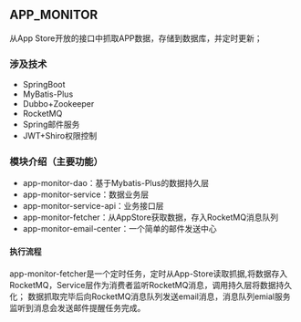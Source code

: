 ## APP_MONITOR
从App Store开放的接口中抓取APP数据，存储到数据库，并定时更新；

### 涉及技术
   * SpringBoot
   * MyBatis-Plus
   * Dubbo+Zookeeper
   * RocketMQ
   * Spring邮件服务
   * JWT+Shiro权限控制
    
### 模块介绍（主要功能）
   * app-monitor-dao：基于Mybatis-Plus的数据持久层
   * app-monitor-service：数据业务层
   * app-monitor-service-api：业务接口层
   * app-monitor-fetcher：从AppStore获取数据，存入RocketMQ消息队列
   * app-monitor-email-center：一个简单的邮件发送中心
   
#### 执行流程
   app-monitor-fetcher是一个定时任务，定时从App-Store读取抓据,将数据存入RocketMQ，Service层作为消费者监听RocketMQ消息，调用持久层将数据持久化；
   数据抓取完毕后向RocketMQ消息队列发送email消息，消息队列emial服务监听到消息会发送邮件提醒任务完成。
    
    